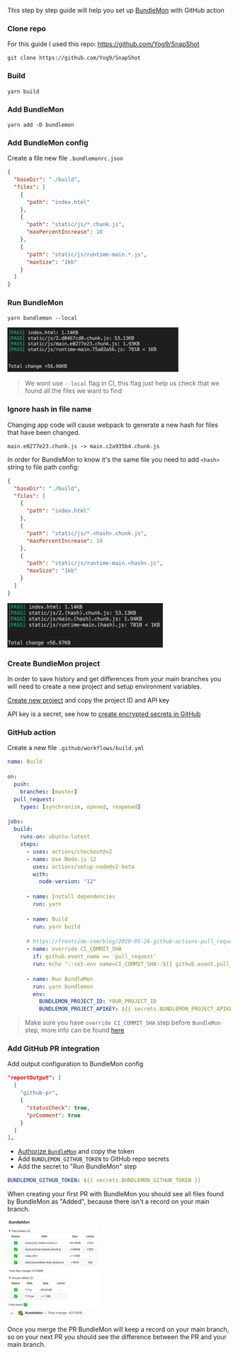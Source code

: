 This step by step guide will help you set up [BundleMon](https://github.com/LironEr/bundlemon) with GitHub action

### Clone repo

For this guide I used this repo: https://github.com/Yog9/SnapShot

```
git clone https://github.com/Yog9/SnapShot
```

### Build

```
yarn build
```

### Add BundleMon

```
yarn add -D bundlemon
```

### Add BundleMon config

Create a file new file `.bundlemonrc.json`

```json
{
  "baseDir": "./build",
  "files": [
    {
      "path": "index.html"
    },
    {
      "path": "static/js/*.chunk.js",
      "maxPercentIncrease": 10
    },
    {
      "path": "static/js/runtime-main.*.js",
      "maxSize": "1kb"
    }
  ]
}
```

### Run BundleMon

```
yarn bundlemon --local
```

<img src="./assets/localAnalyze.png" height="100px" />

> We wont use `--local` flag in CI, this flag just help us check that we found all the files we want to find

### Ignore hash in file name

Changing app code will cause webpack to generate a new hash for files that have been changed.

```
main.e0277e23.chunk.js -> main.c2a935b4.chunk.js
```

In order for BundleMon to know it's the same file you need to add `<hash>` string to file path config:

```json
{
  "baseDir": "./build",
  "files": [
    {
      "path": "index.html"
    },
    {
      "path": "static/js/*.<hash>.chunk.js",
      "maxPercentIncrease": 10
    },
    {
      "path": "static/js/runtime-main.<hash>.js",
      "maxSize": "1kb"
    }
  ]
}
```

<img src="./assets/localAnalyze-hash.png" height="100px" />

### Create BundleMon project

In order to save history and get differences from your main branches you will need to create a new project and setup environment variables.

[Create new project](https://bundlemon.now.sh/create-project) and copy the project ID and API key

API key is a secret, see how to [create encrypted secrets in GitHub](https://docs.github.com/en/free-pro-team@latest/actions/reference/encrypted-secrets#creating-encrypted-secrets-for-a-repository)

### GitHub action

Create a new file `.github/workflows/build.yml`

```yaml
name: Build

on:
  push:
    branches: [master]
  pull_request:
    types: [synchronize, opened, reopened]

jobs:
  build:
    runs-on: ubuntu-latest
    steps:
      - uses: actions/checkout@v2
      - name: Use Node.js 12
        uses: actions/setup-node@v2-beta
        with:
          node-version: "12"

      - name: Install dependencies
        run: yarn

      - name: Build
        run: yarn build

      # https://frontside.com/blog/2020-05-26-github-actions-pull_request/#how-does-pull_request-affect-actionscheckout
      - name: override CI_COMMIT_SHA
        if: github.event_name == 'pull_request'
        run: echo "::set-env name=CI_COMMIT_SHA::${{ github.event.pull_request.head.sha}}"

      - name: Run BundleMon
        run: yarn bundlemon
        env:
          BUNDLEMON_PROJECT_ID: YOUR_PROJECT_ID
          BUNDLEMON_PROJECT_APIKEY: ${{ secrets.BUNDLEMON_PROJECT_APIKEY }}
```

> Make sure you have `override CI_COMMIT_SHA` step before `BundleMon` step, more info can be found [here](https://frontside.com/blog/2020-05-26-github-actions-pull_request/#how-does-pull_request-affect-actionscheckout)

### Add GitHub PR integration

Add output configuration to BundleMon config

```json
"reportOutput": [
  [
    "github-pr",
    {
      "statusCheck": true,
      "prComment": true
    }
  ]
],
```

- [Authorize `BundleMon`](https://bundlemon.now.sh/setup-github) and copy the token
- Add `BUNDLEMON_GITHUB_TOKEN` to GitHub repo secrets
- Add the secret to "Run BundleMon" step

```yaml
BUNDLEMON_GITHUB_TOKEN: ${{ secrets.BUNDLEMON_GITHUB_TOKEN }}
```

When creating your first PR with BundleMon you should see all files found by BundleMon as "Added", because there isn't a record on your main branch.

<img src="./assets/pr-comment.png" height="200px" />
<br />
<img src="./assets/pr-status.png" height="20px" />

Once you merge the PR BundleMon will keep a record on your main branch, so on your next PR you should see the difference between the PR and your main branch.
